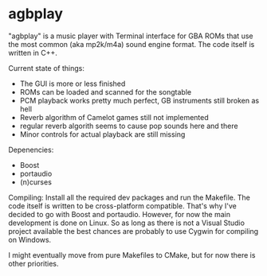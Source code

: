# agbplay
"agbplay" is a music player with Terminal interface for GBA ROMs that use the most common (aka mp2k/m4a) sound engine format.
The code itself is written in C++.

Current state of things:
- The GUI is more or less finished
- ROMs can be loaded and scanned for the songtable
- PCM playback works pretty much perfect, GB instruments still broken as hell
- Reverb algorithm of Camelot games still not implemented
- regular reverb algorith seems to cause pop sounds here and there
- Minor controls for actual playback are still missing

Depenencies:
- Boost
- portaudio
- (n)curses

Compiling:
Install all the required dev packages and run the Makefile.
The code itself is written to be cross-platform compatible. That's why I've decided to go with Boost and portaudio.
However, for now the main development is done on Linux. So as long as there is not a Visual Studio project available the best chances are probably to use Cygwin for compiling on Windows.

I might eventually move from pure Makefiles to CMake, but for now there is other priorities.
